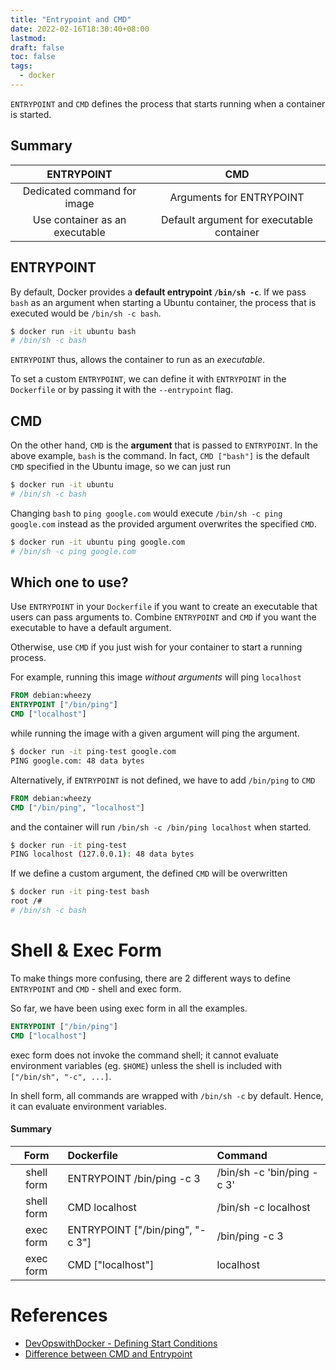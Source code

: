 ```yaml
---
title: "Entrypoint and CMD"
date: 2022-02-16T18:30:40+08:00
lastmod:
draft: false
toc: false
tags:
  - docker
---
```


`ENTRYPOINT` and `CMD` defines the process that starts running when a container is started.

## Summary
| ENTRYPOINT                     | CMD                      |
| :-----------------------------:| :----------------------: |
| Dedicated command for image    | Arguments for ENTRYPOINT |
| Use container as an executable | Default argument for executable container |

## ENTRYPOINT

By default, Docker provides a **default entrypoint `/bin/sh -c`**. If we pass `bash` as an argument when starting a Ubuntu container, the process that is executed would be `/bin/sh -c bash`.

```bash
$ docker run -it ubuntu bash
# /bin/sh -c bash
```

`ENTRYPOINT` thus, allows the container to run as an *executable*.

To set a custom `ENTRYPOINT`, we can define it with `ENTRYPOINT` in the `Dockerfile` or by passing it with the `--entrypoint` flag.

## CMD

On the other hand, `CMD` is the **argument** that is passed to `ENTRYPOINT`. In the above example, `bash` is the command. In fact, `CMD ["bash"]` is the default `CMD` specified in the Ubuntu image, so we can just run

```bash
$ docker run -it ubuntu
# /bin/sh -c bash
```

Changing `bash` to `ping google.com` would execute `/bin/sh -c ping google.com` instead as the provided argument overwrites the specified `CMD`.

```bash
$ docker run -it ubuntu ping google.com
# /bin/sh -c ping google.com
```

## Which one to use?
Use `ENTRYPOINT` in your `Dockerfile` if you want to create an executable that users can pass arguments to. Combine `ENTRYPOINT` and `CMD` if you want the executable to have a default argument.

Otherwise, use `CMD` if you just wish for your container to start a running process.

For example, running this image *without arguments* will ping `localhost`

```Dockerfile
FROM debian:wheezy
ENTRYPOINT ["/bin/ping"]
CMD ["localhost"]
```

while running the image with a given argument will ping the argument.

```bash
$ docker run -it ping-test google.com
PING google.com: 48 data bytes
```

Alternatively, if `ENTRYPOINT` is not defined, we have to add `/bin/ping` to `CMD`

```Dockerfile
FROM debian:wheezy
CMD ["/bin/ping", "localhost"]
```

and the container will run `/bin/sh -c /bin/ping localhost` when started.

```bash
$ docker run -it ping-test
PING localhost (127.0.0.1): 48 data bytes
```

If we define a custom argument, the defined `CMD` will be overwritten

```bash
$ docker run -it ping-test bash
root /#
# /bin/sh -c bash
```


# Shell & Exec Form
To make things more confusing, there are 2 different ways to define `ENTRYPOINT` and `CMD` - shell and exec form.

So far, we have been using exec form in all the examples.

```Dockerfile
ENTRYPOINT ["/bin/ping"]
CMD ["localhost"]
```

exec form does not invoke the command shell; it cannot evaluate environment variables (eg. `$HOME`) unless the shell is included with `["/bin/sh", "-c", ...]`.

In shell form, all commands are wrapped with `/bin/sh -c` by default. Hence, it can evaluate environment variables.

#### Summary
|   Form     | Dockerfile                       | Command                    |
| :--------: | :------------------------------- | :------------------------- |
| shell form | ENTRYPOINT /bin/ping -c 3        | /bin/sh -c 'bin/ping -c 3' |
| shell form | CMD localhost                    | /bin/sh -c localhost       |
| exec form  | ENTRYPOINT ["/bin/ping", "-c 3"] | /bin/ping -c 3             |
| exec form  | CMD ["localhost"]                | localhost                  |

# References
- [DevOpswithDocker - Defining Start Conditions](https://devopswithdocker.com/part-1/4-defining-start-conditions)
- [Difference between CMD and Entrypoint](https://stackoverflow.com/questions/21553353/what-is-the-difference-between-cmd-and-entrypoint-in-a-dockerfile)
